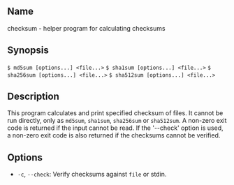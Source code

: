 ## Name

checksum - helper program for calculating checksums

## Synopsis

`$ md5sum [options...] <file...>`
`$ sha1sum [options...] <file...>`
`$ sha256sum [options...] <file...>`
`$ sha512sum [options...] <file...>`

## Description

This program calculates and print specified checksum of files. It cannot be run directly, only
as `md5sum`, `sha1sum`, `sha256sum` or `sha512sum`. A non-zero exit code is returned if the
input cannot be read. If the '--check' option is used, a non-zero exit code is also returned
if the checksums cannot be verified.

## Options

* `-c`, `--check`: Verify checksums against `file` or stdin.
